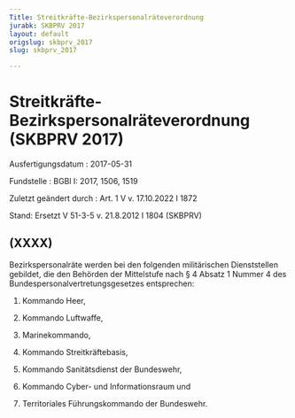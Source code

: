 ```yaml
---
Title: Streitkräfte-Bezirkspersonalräteverordnung
jurabk: SKBPRV 2017
layout: default
origslug: skbprv_2017
slug: skbprv_2017

---
```


# Streitkräfte-Bezirkspersonalräteverordnung (SKBPRV 2017)

Ausfertigungsdatum
:   2017-05-31

Fundstelle
:   BGBl I: 2017, 1506, 1519

Zuletzt geändert durch
:   Art. 1 V v. 17.10.2022 I 1872

Stand: Ersetzt V 51-3-5 v. 21.8.2012 I 1804 (SKBPRV)

## (XXXX)

Bezirkspersonalräte werden bei den folgenden militärischen
Dienststellen gebildet, die den Behörden der Mittelstufe nach § 4
Absatz 1 Nummer 4 des Bundespersonalvertretungsgesetzes entsprechen:

1.  Kommando Heer,


2.  Kommando Luftwaffe,


3.  Marinekommando,


4.  Kommando Streitkräftebasis,


5.  Kommando Sanitätsdienst der Bundeswehr,


6.  Kommando Cyber- und Informationsraum und


7.  Territoriales Führungskommando der Bundeswehr.




